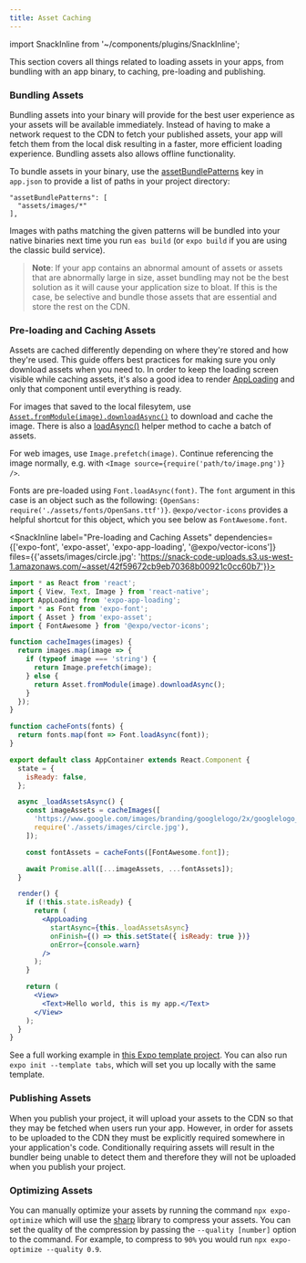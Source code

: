 ```yaml
---
title: Asset Caching
---
```


import SnackInline from '~/components/plugins/SnackInline';

This section covers all things related to loading assets in your apps, from bundling with an app binary, to caching, pre-loading and publishing.

### Bundling Assets

Bundling assets into your binary will provide for the best user experience as your assets will be available immediately. Instead of having to make a network request to the CDN to fetch your published assets, your app will fetch them from the local disk resulting in a faster, more efficient loading experience. Bundling assets also allows offline functionality.

To bundle assets in your binary, use the [assetBundlePatterns](../workflow/configuration.md) key in `app.json` to provide a list of paths in your project directory:

```
"assetBundlePatterns": [
  "assets/images/*"
],
```

Images with paths matching the given patterns will be bundled into your native binaries next time you run `eas build` (or `expo build` if you are using the classic build service).

> **Note**: If your app contains an abnormal amount of assets or assets that are abnormally large in size, asset bundling may not be the best solution as it will cause your application size to bloat. If this is the case, be selective and bundle those assets that are essential and store the rest on the CDN.

### Pre-loading and Caching Assets

Assets are cached differently depending on where they're stored and how they're used. This guide offers best practices for making sure you only download assets when you need to. In order to keep the loading screen visible while caching assets, it's also a good idea to render [AppLoading](../versions/latest/sdk/app-loading.md#app-loading) and only that component until everything is ready.

For images that saved to the local filesytem, use [`Asset.fromModule(image).downloadAsync()`](../versions/latest/sdk/asset.md) to download and cache the image. There is also a [loadAsync()](../versions/latest/sdk/asset.md#expoassetloadasyncmodules) helper method to cache a batch of assets.

For web images, use `Image.prefetch(image)`. Continue referencing the image normally, e.g. with `<Image source={require('path/to/image.png')} />`.

Fonts are pre-loaded using `Font.loadAsync(font)`. The `font`
argument in this case is an object such as the following: `{OpenSans: require('./assets/fonts/OpenSans.ttf')}`. `@expo/vector-icons` provides a helpful shortcut for this object, which you see below as `FontAwesome.font`.

<SnackInline
label="Pre-loading and Caching Assets"
dependencies={['expo-font', 'expo-asset', 'expo-app-loading', '@expo/vector-icons']}
files={{'assets/images/circle.jpg': 'https://snack-code-uploads.s3.us-west-1.amazonaws.com/~asset/42f59672cb9eb70368b00921c0cc60b7'}}>

```jsx
import * as React from 'react';
import { View, Text, Image } from 'react-native';
import AppLoading from 'expo-app-loading';
import * as Font from 'expo-font';
import { Asset } from 'expo-asset';
import { FontAwesome } from '@expo/vector-icons';

function cacheImages(images) {
  return images.map(image => {
    if (typeof image === 'string') {
      return Image.prefetch(image);
    } else {
      return Asset.fromModule(image).downloadAsync();
    }
  });
}

function cacheFonts(fonts) {
  return fonts.map(font => Font.loadAsync(font));
}

export default class AppContainer extends React.Component {
  state = {
    isReady: false,
  };

  async _loadAssetsAsync() {
    const imageAssets = cacheImages([
      'https://www.google.com/images/branding/googlelogo/2x/googlelogo_color_272x92dp.png',
      require('./assets/images/circle.jpg'),
    ]);

    const fontAssets = cacheFonts([FontAwesome.font]);

    await Promise.all([...imageAssets, ...fontAssets]);
  }

  render() {
    if (!this.state.isReady) {
      return (
        <AppLoading
          startAsync={this._loadAssetsAsync}
          onFinish={() => this.setState({ isReady: true })}
          onError={console.warn}
        />
      );
    }

    return (
      <View>
        <Text>Hello world, this is my app.</Text>
      </View>
    );
  }
}
```

</SnackInline>

See a full working example in [this Expo template project](https://github.com/expo/expo/blob/sdk-36/templates/expo-template-tabs/App.js). You can also run `expo init --template tabs`, which will set you up locally with the same template.

### Publishing Assets

When you publish your project, it will upload your assets to the CDN so that they may be fetched when users run your app. However, in order for assets to be uploaded to the CDN they must be explicitly required somewhere in your application's code. Conditionally requiring assets will result in the bundler being unable to detect them and therefore they will not be uploaded when you publish your project.

### Optimizing Assets

You can manually optimize your assets by running the command `npx expo-optimize` which will use the [sharp](https://sharp.pixelplumbing.com/en/stable/) library to compress your assets. You can set the quality of the compression by passing the `--quality [number]` option to the command. For example, to compress to `90%` you would run `npx expo-optimize --quality 0.9`.
